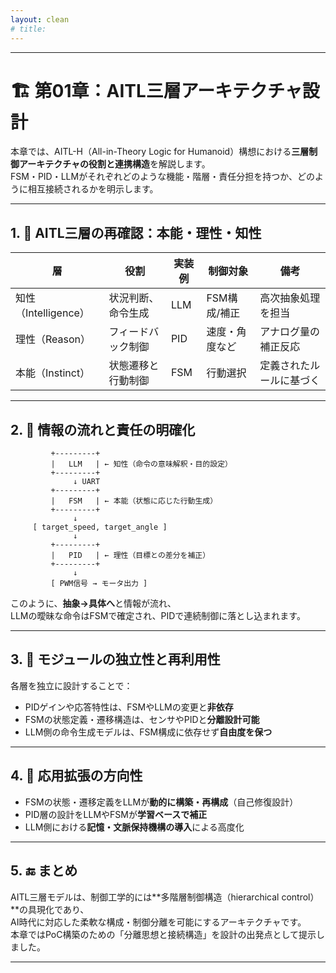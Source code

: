 ```yaml
---
layout: clean
# title: 
---
```


---

# 🏗 第01章：AITL三層アーキテクチャ設計

本章では、AITL-H（All-in-Theory Logic for Humanoid）構想における**三層制御アーキテクチャの役割と連携構造**を解説します。  
FSM・PID・LLMがそれぞれどのような機能・階層・責任分担を持つか、どのように相互接続されるかを明示します。

---

## 1. 🧠 AITL三層の再確認：本能・理性・知性

| 層 | 役割 | 実装例 | 制御対象 | 備考 |
|----|------|--------|----------|------|
| 知性（Intelligence） | 状況判断、命令生成 | LLM | FSM構成/補正 | 高次抽象処理を担当 |
| 理性（Reason） | フィードバック制御 | PID | 速度・角度など | アナログ量の補正反応 |
| 本能（Instinct） | 状態遷移と行動制御 | FSM | 行動選択 | 定義されたルールに基づく |

---

## 2. 🧩 情報の流れと責任の明確化

```
         +---------+
         |   LLM   | ← 知性（命令の意味解釈・目的設定）
         +---------+
              ↓ UART
         +---------+
         |   FSM   | ← 本能（状態に応じた行動生成）
         +---------+
              ↓
     [ target_speed, target_angle ]
              ↓
         +---------+
         |   PID   | ← 理性（目標との差分を補正）
         +---------+
              ↓
         [ PWM信号 → モータ出力 ]
```

このように、**抽象→具体へ**と情報が流れ、  
LLMの曖昧な命令はFSMで確定され、PIDで連続制御に落とし込まれます。

---

## 3. 🧩 モジュールの独立性と再利用性

各層を独立に設計することで：

- PIDゲインや応答特性は、FSMやLLMの変更と**非依存**
- FSMの状態定義・遷移構造は、センサやPIDと**分離設計可能**
- LLM側の命令生成モデルは、FSM構成に依存せず**自由度を保つ**

---

## 4. 🔁 応用拡張の方向性

- FSMの状態・遷移定義をLLMが**動的に構築・再構成**（自己修復設計）
- PID層の設計をLLMやFSMが**学習ベースで補正**
- LLM側における**記憶・文脈保持機構の導入**による高度化

---

## 5. 🔚 まとめ

AITL三層モデルは、制御工学的には**多階層制御構造（hierarchical control）**の具現化であり、  
AI時代に対応した柔軟な構成・制御分離を可能にするアーキテクチャです。  
本章ではPoC構築のための「分離思想と接続構造」を設計の出発点として提示しました。

---


